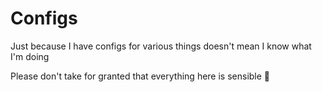 # Configs

Just because I have configs for various things doesn't mean I know what I'm doing

Please don't take for granted that everything here is sensible :see_no_evil:
